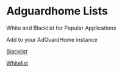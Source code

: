 # Adguardhome Lists
White and Blacklist for Popular Applications

Add to  your AdGuardHome instance

[Blacklist](https://raw.githubusercontent.com/swetoast/adguardhome-lists/main/blacklist.txt)

[Whitelist](https://raw.githubusercontent.com/swetoast/adguardhome-lists/main/whitelist.txt)
